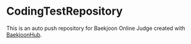 # CodingTestRepository
This is an auto push repository for Baekjoon Online Judge created with [BaekjoonHub](https://github.com/BaekjoonHub/BaekjoonHub).
